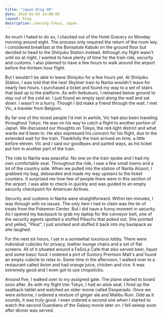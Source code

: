 ```yaml
---
title: "Japan Blog 08"
date: 2018-05-03 14:00:00
layout: blog
description: Leaving Tokyo, Japan.
---
```


As much I hated to do so, I checked out of the Hotel Gracery on Monday morning around eight. The process only required the return of the room key. I considered breakfast at the Bonsalute Kabuki on the ground floor but decided to head to the Shinjuku Station instead. Although my flight wasn't until six at night, I wanted to have plenty of time for the train ride, security and customs. I also planned to have a few hours to walk around the airport before the thirteen hour flight.

But I wouldn't be able to leave Shinjuku for a few hours yet. At Shinjuku Station, I was told that the next Skyliner train to Narita wouldn't leave for nearly two hours. I purchased a ticket and found my way to a set of stairs that lead up to the platform. As with Ikebukuro, I remained below ground to stay out of the cold air. I just found an empty spot along the wall and sat down. I wasn't in a hurry. Though I did make a friend through the wait. I met Vic, a traveler from Belgium.

By far one of the nicest people I'd met in awhile, Vic had also been traveling throughout Tokyo. He was on his way to catch a flight to another portion of Japan. We discussed our thoughts on Tokyo, the red-light district and what wards we'd been to. He also expressed his concern for his flight, due to the extended wait for the train. Thankfully the train arrived on time, a little before eleven. Vic and I said our goodbyes and parted ways, as his ticket put him in another part of the train.

The ride to Narita was peaceful. No one on the train spoke and I had my own comfortable seat. Throughout the ride, I saw a few small towns and a lot of the country side. When we pulled into the station of Narita Airport, I grabbed my bag, deboarded and made my way upstairs to the ticket counters. It surprised me how few of people there were in this section of the airport. I was able to check-in quickly and was guided to an empty security checkpoint for American Airlines.

Security and customs in Narita were straightforward. Within ten minutes, I was through with no issues. The only item I had to claim was the tin of treats from the Pokemon Center. But I did have a funny moment in security. As I opened my backpack to grab my laptop for the conveyor belt, one of the security agents spotted a stuffed Pikachu that poked out. She pointed and yelled, "Pika!". I just smirked and stuffed it back into my backpack as she laughed.

For the next six hours, I sat in a somewhat luxurious lobby. There were individual cubicles for privacy, leather lounge chairs and a set of flat screens. All of it situated around a FaSoLa Cafe that also served beer, liquor and some basic food. I ordered a pint of Suntory Premium Malt's and found an empty cubicle to relax in. Some time in the afternoon, I walked over to a restaurant called Avion and had orange juice, chicken and rice. It was extremely good and I even got to use chopsticks.

Around five, I walked over to my assigned gate. The plane started to board soon after. As with my flight into Tokyo, I had an aisle seat. I fired up the seatback tablet and watched an older movie called Desperado. Once we were airborne, I ordered a mixture of ginger ale and Malibu Rum. Odd as it sounds, it was truly good. I even ordered a second one when I started to watch the second Guardians of the Galaxy movie later on. I fell asleep soon after dinner was served.